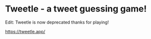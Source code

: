 # Tweetle - a tweet guessing game!

Edit: Tweetle is now deprecated thanks for playing!






https://tweetle.app/

